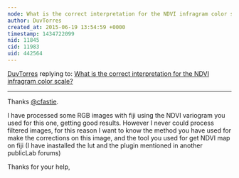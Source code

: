 ```yaml
---
node: What is the correct interpretation for the NDVI infragram color scale?
author: DuvTorres
created_at: 2015-06-19 13:54:59 +0000
timestamp: 1434722099
nid: 11845
cid: 11983
uid: 442564
---
```




[DuvTorres](../profile/DuvTorres) replying to: [What is the correct interpretation for the NDVI infragram color scale?](../notes/DuvTorres/05-27-2015/what-is-the-correct-interpretation-for-the-ndvi-infragram-color-scale)

----
Thanks [@cfastie](/profile/cfastie). 

I have processed some RGB images with fiji using the NDVI variogram you used for this one, getting good results. However I never could process filtered images, for this reason I want to know the method you have used for make the corrections on this image, and the tool you used for get NDVI map on fiji (I have inastalled the lut and the plugin mentioned in another publicLab forums)

Thanks for your help,  